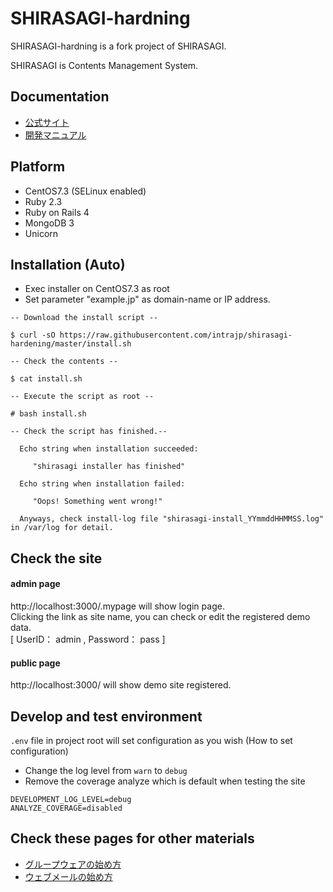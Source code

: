 SHIRASAGI-hardning
=========
SHIRASAGI-hardning is a fork project of SHIRASAGI.

SHIRASAGI is Contents Management System.

Documentation
-------------

- [公式サイト](http://ss-proj.org/)
- [開発マニュアル](http://shirasagi.github.io/)

Platform
--------

- CentOS7.3 (SELinux enabled)
- Ruby 2.3
- Ruby on Rails 4
- MongoDB 3
- Unicorn

Installation (Auto)
-------------------

- Exec installer on CentOS7.3 as root<br />
- Set parameter "example.jp" as domain-name or IP address.<br />

```
-- Download the install script --

$ curl -sO https://raw.githubusercontent.com/intrajp/shirasagi-hardening/master/install.sh

-- Check the contents --

$ cat install.sh

-- Execute the script as root --

# bash install.sh

-- Check the script has finished.--

  Echo string when installation succeeded: 

     "shirasagi installer has finished"

  Echo string when installation failed: 

     "Oops! Something went wrong!"

  Anyways, check install-log file "shirasagi-install_YYmmddHHMMSS.log" in /var/log for detail.
```

## Check the site 

#### admin page 

http://localhost:3000/.mypage  will show login page.<br />
Clicking the link as site name, you can check or edit the registered demo data.<br />
[ UserID： admin , Password： pass ]

#### public page 

http://localhost:3000/ will show demo site registered.

## Develop and test environment

`.env` file in project root will set configuration as you wish
(How to set configuration)

- Change the log level from `warn` to `debug` 
- Remove the coverage analyze which is default when testing the site

```
DEVELOPMENT_LOG_LEVEL=debug
ANALYZE_COVERAGE=disabled
```

## Check these pages for other materials 

- [グループウェアの始め方](http://shirasagi.github.io/start/gws.html)
- [ウェブメールの始め方](http://shirasagi.github.io/start/webmail.html)
